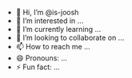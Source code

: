 - 👋 Hi, I’m @is-joosh
- 👀 I’m interested in ...
- 🌱 I’m currently learning ...
- 💞️ I’m looking to collaborate on ...
- 📫 How to reach me ...
- 😄 Pronouns: ...
- ⚡ Fun fact: ...

<!---
is-joosh/is-joosh is a ✨ special ✨ repository because its `README.md` (this file) appears on your GitHub profile.
You can click the Preview link to take a look at your changes.
--->
